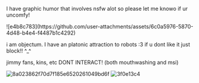 <p>I have graphic humor that involves nsfw alot so please let me knowo if ur uncomfy!<p>
![e4b8c783](https://github.com/user-attachments/assets/6c0a5976-5870-4d48-b4e4-f4487b1c4292)

<p>i am objectum. I have an platonic attraction to robots :3 if u dont like it just block!! ^_^<p>
<p>jimmy fans, kins, etc DONT INTERACT! (both mouthwashing and msi)<p>

![8a023862f70d7f185e6520261049bd6f](https://github.com/user-attachments/assets/7ce0fe4d-6f83-4925-a026-844430ac2229)
![3f0e13c4](https://github.com/user-attachments/assets/2c51143b-60fe-4fe9-ac47-058f9cb38469)
